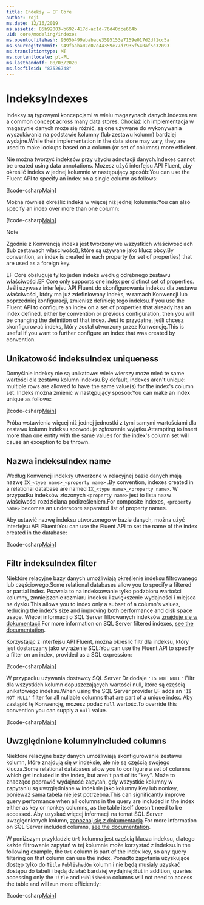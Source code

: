 ```yaml
---
title: Indeksy — EF Core
author: roji
ms.date: 12/16/2019
ms.assetid: 85b92003-b692-417d-ac1d-76d40dce664b
uid: core/modeling/indexes
ms.openlocfilehash: 9565b499ababace3595153e7159e017d2df1cc5a
ms.sourcegitcommit: 949faaba02e07e44359e77d7935f540af5c32093
ms.translationtype: MT
ms.contentlocale: pl-PL
ms.lasthandoff: 08/03/2020
ms.locfileid: "87526748"
---
```

# <a name="indexes"></a><span data-ttu-id="9c58c-102">Indeksy</span><span class="sxs-lookup"><span data-stu-id="9c58c-102">Indexes</span></span>

<span data-ttu-id="9c58c-103">Indeksy są typowymi koncepcjami w wielu magazynach danych.</span><span class="sxs-lookup"><span data-stu-id="9c58c-103">Indexes are a common concept across many data stores.</span></span> <span data-ttu-id="9c58c-104">Chociaż ich implementacja w magazynie danych może się różnić, są one używane do wykonywania wyszukiwania na podstawie kolumny (lub zestawu kolumn) bardziej wydajne.</span><span class="sxs-lookup"><span data-stu-id="9c58c-104">While their implementation in the data store may vary, they are used to make lookups based on a column (or set of columns) more efficient.</span></span>

<span data-ttu-id="9c58c-105">Nie można tworzyć indeksów przy użyciu adnotacji danych.</span><span class="sxs-lookup"><span data-stu-id="9c58c-105">Indexes cannot be created using data annotations.</span></span> <span data-ttu-id="9c58c-106">Możesz użyć interfejsu API Fluent, aby określić indeks w jednej kolumnie w następujący sposób:</span><span class="sxs-lookup"><span data-stu-id="9c58c-106">You can use the Fluent API to specify an index on a single column as follows:</span></span>

[!code-csharp[Main](../../../samples/core/Modeling/FluentAPI/Index.cs?name=Index&highlight=4)]

<span data-ttu-id="9c58c-107">Można również określić indeks w więcej niż jednej kolumnie:</span><span class="sxs-lookup"><span data-stu-id="9c58c-107">You can also specify an index over more than one column:</span></span>

[!code-csharp[Main](../../../samples/core/Modeling/FluentAPI/IndexComposite.cs?name=Composite&highlight=4)]

> [!NOTE]
> <span data-ttu-id="9c58c-108">Zgodnie z Konwencją indeks jest tworzony we wszystkich właściwościach (lub zestawach właściwości), które są używane jako klucz obcy.</span><span class="sxs-lookup"><span data-stu-id="9c58c-108">By convention, an index is created in each property (or set of properties) that are used as a foreign key.</span></span>
>
> <span data-ttu-id="9c58c-109">EF Core obsługuje tylko jeden indeks według odrębnego zestawu właściwości.</span><span class="sxs-lookup"><span data-stu-id="9c58c-109">EF Core only supports one index per distinct set of properties.</span></span> <span data-ttu-id="9c58c-110">Jeśli używasz interfejsu API Fluent do skonfigurowania indeksu dla zestawu właściwości, który ma już zdefiniowany indeks, w ramach Konwencji lub poprzedniej konfiguracji, zmienisz definicję tego indeksu.</span><span class="sxs-lookup"><span data-stu-id="9c58c-110">If you use the Fluent API to configure an index on a set of properties that already has an index defined, either by convention or previous configuration, then you will be changing the definition of that index.</span></span> <span data-ttu-id="9c58c-111">Jest to przydatne, jeśli chcesz skonfigurować indeks, który został utworzony przez Konwencję.</span><span class="sxs-lookup"><span data-stu-id="9c58c-111">This is useful if you want to further configure an index that was created by convention.</span></span>

## <a name="index-uniqueness"></a><span data-ttu-id="9c58c-112">Unikatowość indeksu</span><span class="sxs-lookup"><span data-stu-id="9c58c-112">Index uniqueness</span></span>

<span data-ttu-id="9c58c-113">Domyślnie indeksy nie są unikatowe: wiele wierszy może mieć te same wartości dla zestawu kolumn indeksu.</span><span class="sxs-lookup"><span data-stu-id="9c58c-113">By default, indexes aren't unique: multiple rows are allowed to have the same value(s) for the index's column set.</span></span> <span data-ttu-id="9c58c-114">Indeks można zmienić w następujący sposób:</span><span class="sxs-lookup"><span data-stu-id="9c58c-114">You can make an index unique as follows:</span></span>

[!code-csharp[Main](../../../samples/core/Modeling/FluentAPI/IndexUnique.cs?name=IndexUnique&highlight=5)]

<span data-ttu-id="9c58c-115">Próba wstawienia więcej niż jednej jednostki z tymi samymi wartościami dla zestawu kolumn indeksu spowoduje zgłoszenie wyjątku.</span><span class="sxs-lookup"><span data-stu-id="9c58c-115">Attempting to insert more than one entity with the same values for the index's column set will cause an exception to be thrown.</span></span>

## <a name="index-name"></a><span data-ttu-id="9c58c-116">Nazwa indeksu</span><span class="sxs-lookup"><span data-stu-id="9c58c-116">Index name</span></span>

<span data-ttu-id="9c58c-117">Według Konwencji indeksy utworzone w relacyjnej bazie danych mają nazwę `IX_<type name>_<property name>` .</span><span class="sxs-lookup"><span data-stu-id="9c58c-117">By convention, indexes created in a relational database are named `IX_<type name>_<property name>`.</span></span> <span data-ttu-id="9c58c-118">W przypadku indeksów złożonych `<property name>` jest to lista nazw właściwości rozdzielana podkreśleniem.</span><span class="sxs-lookup"><span data-stu-id="9c58c-118">For composite indexes, `<property name>` becomes an underscore separated list of property names.</span></span>

<span data-ttu-id="9c58c-119">Aby ustawić nazwę indeksu utworzonego w bazie danych, można użyć interfejsu API Fluent:</span><span class="sxs-lookup"><span data-stu-id="9c58c-119">You can use the Fluent API to set the name of the index created in the database:</span></span>

[!code-csharp[Main](../../../samples/core/Modeling/FluentAPI/IndexName.cs?name=IndexName&highlight=5)]

## <a name="index-filter"></a><span data-ttu-id="9c58c-120">Filtr indeksu</span><span class="sxs-lookup"><span data-stu-id="9c58c-120">Index filter</span></span>

<span data-ttu-id="9c58c-121">Niektóre relacyjne bazy danych umożliwiają określenie indeksu filtrowanego lub częściowego.</span><span class="sxs-lookup"><span data-stu-id="9c58c-121">Some relational databases allow you to specify a filtered or partial index.</span></span> <span data-ttu-id="9c58c-122">Pozwala to na indeksowanie tylko podzbioru wartości kolumny, zmniejszenie rozmiaru indeksu i zwiększenie wydajności i miejsca na dysku.</span><span class="sxs-lookup"><span data-stu-id="9c58c-122">This allows you to index only a subset of a column's values, reducing the index's size and improving both performance and disk space usage.</span></span> <span data-ttu-id="9c58c-123">Więcej informacji o SQL Server filtrowanych indeksów [znajduje się w dokumentacji](/sql/relational-databases/indexes/create-filtered-indexes).</span><span class="sxs-lookup"><span data-stu-id="9c58c-123">For more information on SQL Server filtered indexes, [see the documentation](/sql/relational-databases/indexes/create-filtered-indexes).</span></span>

<span data-ttu-id="9c58c-124">Korzystając z interfejsu API Fluent, można określić filtr dla indeksu, który jest dostarczany jako wyrażenie SQL:</span><span class="sxs-lookup"><span data-stu-id="9c58c-124">You can use the Fluent API to specify a filter on an index, provided as a SQL expression:</span></span>

[!code-csharp[Main](../../../samples/core/Modeling/FluentAPI/IndexFilter.cs?name=IndexFilter&highlight=5)]

<span data-ttu-id="9c58c-125">W przypadku używania dostawcy SQL Server Dr dodaje `'IS NOT NULL'` Filtr dla wszystkich kolumn dopuszczających wartości null, które są częścią unikatowego indeksu.</span><span class="sxs-lookup"><span data-stu-id="9c58c-125">When using the SQL Server provider EF adds an `'IS NOT NULL'` filter for all nullable columns that are part of a unique index.</span></span> <span data-ttu-id="9c58c-126">Aby zastąpić tę Konwencję, możesz podać `null` wartość.</span><span class="sxs-lookup"><span data-stu-id="9c58c-126">To override this convention you can supply a `null` value.</span></span>

[!code-csharp[Main](../../../samples/core/Modeling/FluentAPI/IndexNoFilter.cs?name=IndexNoFilter&highlight=6)]

## <a name="included-columns"></a><span data-ttu-id="9c58c-127">Uwzględnione kolumny</span><span class="sxs-lookup"><span data-stu-id="9c58c-127">Included columns</span></span>

<span data-ttu-id="9c58c-128">Niektóre relacyjne bazy danych umożliwiają skonfigurowanie zestawu kolumn, które znajdują się w indeksie, ale nie są częścią swojego klucza.</span><span class="sxs-lookup"><span data-stu-id="9c58c-128">Some relational databases allow you to configure a set of columns which get included in the index, but aren't part of its "key".</span></span> <span data-ttu-id="9c58c-129">Może to znacząco poprawić wydajność zapytań, gdy wszystkie kolumny w zapytaniu są uwzględniane w indeksie jako kolumny Key lub nonkey, ponieważ sama tabela nie jest potrzebna.</span><span class="sxs-lookup"><span data-stu-id="9c58c-129">This can significantly improve query performance when all columns in the query are included in the index either as key or nonkey columns, as the table itself doesn't need to be accessed.</span></span> <span data-ttu-id="9c58c-130">Aby uzyskać więcej informacji na temat SQL Server uwzględnionych kolumn, [zapoznaj się z dokumentacją](/sql/relational-databases/indexes/create-indexes-with-included-columns).</span><span class="sxs-lookup"><span data-stu-id="9c58c-130">For more information on SQL Server included columns, [see the documentation](/sql/relational-databases/indexes/create-indexes-with-included-columns).</span></span>

<span data-ttu-id="9c58c-131">W poniższym przykładzie `Url` kolumna jest częścią klucza indeksu, dlatego każde filtrowanie zapytań w tej kolumnie może korzystać z indeksu.</span><span class="sxs-lookup"><span data-stu-id="9c58c-131">In the following example, the `Url` column is part of the index key, so any query filtering on that column can use the index.</span></span> <span data-ttu-id="9c58c-132">Ponadto zapytania uzyskujące dostęp tylko do `Title` `PublishedOn` kolumn i nie będą musiały uzyskać dostępu do tabeli i będą działać bardziej wydajniej:</span><span class="sxs-lookup"><span data-stu-id="9c58c-132">But in addition, queries accessing only the `Title` and `PublishedOn` columns will not need to access the table and will run more efficiently:</span></span>

[!code-csharp[Main](../../../samples/core/Modeling/FluentAPI/IndexInclude.cs?name=IndexInclude&highlight=5-9)]
